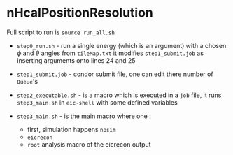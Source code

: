 # nHcalPositionResolution

Full script to run is `source run_all.sh`

* `step0_run.sh` - run a single energy (which is an argument) with a chosen $\phi$ and  $\theta$ angles from `tileMap.txt`
it modifies `step1_submit.job` as inserting arguments onto lines 24 and 25

* `step1_submit.job` - condor submit file, one can edit there number of `Queue`'s

* `step2_executable.sh` - is a macro which is executed in a `job` file, it runs `step3_main.sh` in `eic-shell` with some defined variables

* `step3_main.sh` - is the main macro where one :
    *   first, simulation happens `npsim`
    *   `eicrecon`
    *   `root` analysis macro of the eicrecon output